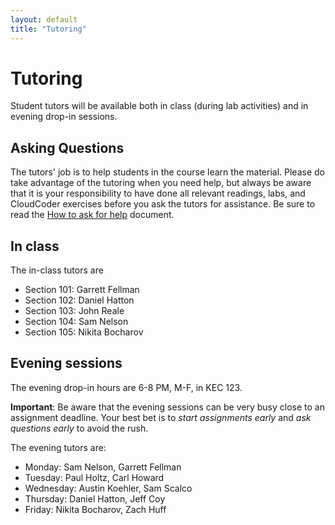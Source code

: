 ```yaml
---
layout: default
title: "Tutoring"
---
```


Tutoring
========

Student tutors will be available both in class (during lab activities) and in evening drop-in sessions.

Asking Questions
----------------

The tutors' job is to help students in the course learn the material.  Please do take advantage of the tutoring when you need help, but always be aware that it is your responsibility to have done all relevant readings, labs, and CloudCoder exercises before you ask the tutors for assistance.  Be sure to read the [How to ask for help](http://faculty.ycp.edu/~dhovemey/askingForHelp.html) document.

In class
--------

The in-class tutors are

* Section 101: Garrett Fellman
* Section 102: Daniel Hatton
* Section 103: John Reale
* Section 104: Sam Nelson
* Section 105: Nikita Bocharov

Evening sessions
----------------

The evening drop-in hours are 6-8 PM, M-F, in KEC 123.

**Important**: Be aware that the evening sessions can be very busy close to an assignment deadline.  Your best bet is to *start assignments early* and *ask questions early* to avoid the rush.

The evening tutors are:

* Monday: Sam Nelson, Garrett Fellman
* Tuesday: Paul Holtz, Carl Howard
* Wednesday: Austin Koehler, Sam Scalco
* Thursday: Daniel Hatton, Jeff Coy
* Friday: Nikita Bocharov, Zach Huff

<!-- vim:set wrap: ­-->
<!-- vim:set linebreak: -->
<!-- vim:set nolist: -->
